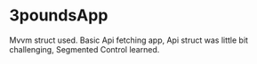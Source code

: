 # 3poundsApp
Mvvm struct used. 
Basic Api fetching app, Api struct was little bit challenging, Segmented Control learned.
